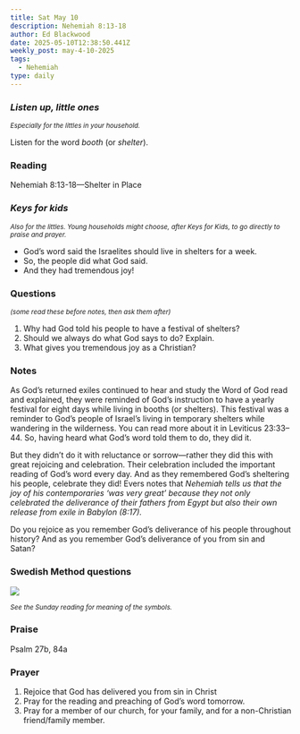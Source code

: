```yaml
---
title: Sat May 10
description: Nehemiah 8:13-18
author: Ed Blackwood
date: 2025-05-10T12:38:50.441Z
weekly_post: may-4-10-2025
tags:
  - Nehemiah
type: daily
---
```

### *Listen up, little ones*

<div><small><i>Especially for the littles in your household.</i></small></div>

Listen for the word *booth* (or *shelter*).

### Reading

Nehemiah 8:13-18—Shelter in Place

### *Keys for kids*

<div><small><i>Also for the littles. Young households might choose, after Keys for Kids, to go directly to praise and prayer.</i></small></div>

* God’s word said the Israelites should live in shelters for a week.
* So, the people did what God said.
* And they had tremendous joy!

### Questions

<div><small><i>(some read these before notes, then ask them after)</i></small></div>

1. Why had God told his people to have a festival of shelters?
2. Should we always do what God says to do? Explain.
3. What gives you tremendous joy as a Christian?

### Notes

As God’s returned exiles continued to hear and study the Word of God read and explained, they were reminded of God’s instruction to have a yearly festival for eight days while living in booths (or shelters). This festival was a reminder to God’s people of Israel’s living in temporary shelters while wandering in the wilderness. You can read more about it in Leviticus 23:33–44. So, having heard what God’s word told them to do, they did it.

But they didn’t do it with reluctance or sorrow—rather they did this with great rejoicing and celebration. Their celebration included the important reading of God’s word every day. And as they remembered God’s sheltering his people, celebrate they did! Evers notes that *Nehemiah tells us that the joy of his contemporaries ‘was very great’ because they not only celebrated the deliverance of their fathers from Egypt but also their own release from exile in Babylon (8:17).*

Do you rejoice as you remember God’s deliverance of his people throughout history? And as you remember God’s deliverance of you from sin and Satan?

### Swedish Method questions

![](/static/img/family_worship_study_ed-swedish_questions.png)

<div><small><i>See the Sunday reading for meaning of the symbols.</i></small></div>

### Praise

Psalm 27b, 84a

### Prayer

1. Rejoice that God has delivered you from sin in Christ
2. Pray for the reading and preaching of God’s word tomorrow.
3. Pray for a member of our church, for your family, and for a non-Christian friend/family member.